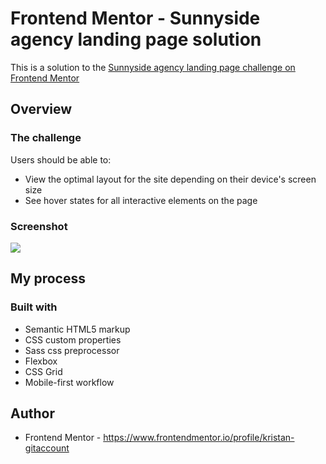 # Frontend Mentor - Sunnyside agency landing page solution

This is a solution to the [Sunnyside agency landing page challenge on Frontend Mentor](https://www.frontendmentor.io/challenges/sunnyside-agency-landing-page-7yVs3B6ef)


## Overview

### The challenge

Users should be able to:

- View the optimal layout for the site depending on their device's screen size
- See hover states for all interactive elements on the page

### Screenshot

![](./screenshot.jpg)



## My process

### Built with

- Semantic HTML5 markup
- CSS custom properties
- Sass css preprocessor
- Flexbox
- CSS Grid
- Mobile-first workflow

## Author
- Frontend Mentor - https://www.frontendmentor.io/profile/kristan-gitaccount


